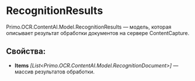 # RecognitionResults

Primo.OCR.ContentAI.Model.RecognitionResults — модель, которая описывает результат обработки документов на сервере ContentCapture.


## Свойства:

* **Items** *[List\<Primo.OCR.ContentAI.Model.RecognitionDocument\>]* — массив результатов обработки.
